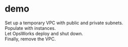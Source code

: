 # demo
Set up a temporary VPC with public and private subnets.  
Populate with instances.  
Let OpsWorks deploy and shut down.  
Finally, remove the VPC.  

